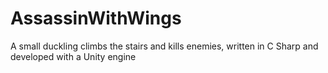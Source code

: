 # AssassinWithWings
A small duckling climbs the stairs and kills enemies, written in C Sharp and developed with a Unity engine
